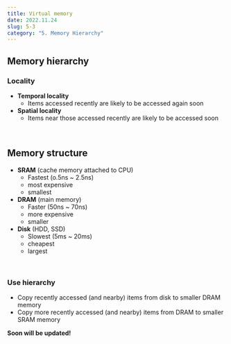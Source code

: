 ```yaml
---
title: Virtual memory
date: 2022.11.24
slug: 5-3
category: "5. Memory Hierarchy"
---
```


## Memory hierarchy
### Locality
- **Temporal locality**
    - Items accessed recently are likely to be accessed again soon
- **Spatial locality**
    - Items near those accessed recently are likely to be accessed soon
<br>

## Memory structure
- **SRAM** (cache memory attached to CPU)
    - Fastest (o.5ns ~ 2.5ns)
    - most expensive 
    - smallest
- **DRAM** (main memory)
    - Faster (50ns ~ 70ns)
    - more expensive
    - smaller
- **Disk** (HDD, SSD)
    - Slowest (5ms ~ 20ms)
    - cheapest
    - largest
<br>

### Use hierarchy
- Copy recently accessed (and nearby) items from disk to smaller DRAM memory
- Copy more recently accessed (and nearby) items from DRAM to smaller SRAM memory


**Soon will be updated!**